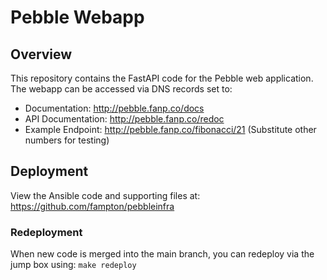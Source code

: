 # Pebble Webapp

## Overview
This repository contains the FastAPI code for the Pebble web application. The webapp can be accessed via DNS records set to:
- Documentation: http://pebble.fanp.co/docs
- API Documentation: http://pebble.fanp.co/redoc
- Example Endpoint: http://pebble.fanp.co/fibonacci/21 (Substitute other numbers for testing)

## Deployment
View the Ansible code and supporting files at: https://github.com/fampton/pebbleinfra

### Redeployment
When new code is merged into the main branch, you can redeploy via the jump box using:
<code>make redeploy</code>
